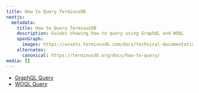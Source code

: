 ```yaml
---
title: How to Query TerminusDB
nextjs:
  metadata:
    title: How to Query TerminusDB
    description: Guides showing how to query using GraphQL and WOQL
    openGraph:
      images: https://assets.terminusdb.com/docs/technical-documentation-terminuscms-og.png
    alternates:
      canonical: https://terminusdb.org/docs/how-to-query/
media: []
---
```


* [GraphQL Query](/docs/how-to-query-with-graphql/)
* [WOQL Query](/docs/how-to-query-with-woql/)